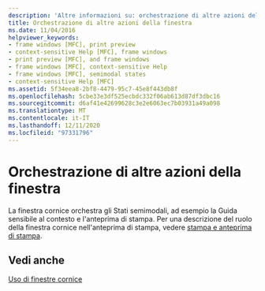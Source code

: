 ```yaml
---
description: 'Altre informazioni su: orchestrazione di altre azioni della finestra'
title: Orchestrazione di altre azioni della finestra
ms.date: 11/04/2016
helpviewer_keywords:
- frame windows [MFC], print preview
- context-sensitive Help [MFC], frame windows
- print preview [MFC], and frame windows
- frame windows [MFC], context-sensitive Help
- frame windows [MFC], semimodal states
- context-sensitive Help [MFC]
ms.assetid: 5f34eea8-2bf8-4479-95c7-45e8f443db8f
ms.openlocfilehash: 5cbe33e3df525ecbdc332f06ab613d87df3dbc16
ms.sourcegitcommit: d6af41e42699628c3e2e6063ec7b03931a49a098
ms.translationtype: MT
ms.contentlocale: it-IT
ms.lasthandoff: 12/11/2020
ms.locfileid: "97331796"
---
```

# <a name="orchestrating-other-window-actions"></a>Orchestrazione di altre azioni della finestra

La finestra cornice orchestra gli Stati semimodali, ad esempio la Guida sensibile al contesto e l'anteprima di stampa. Per una descrizione del ruolo della finestra cornice nell'anteprima di stampa, vedere [stampa e anteprima di stampa](printing-and-print-preview.md).

## <a name="see-also"></a>Vedi anche

[Uso di finestre cornice](using-frame-windows.md)
